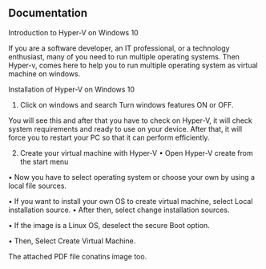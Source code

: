 
## Documentation


Introduction to Hyper-V on Windows 10

If you are a software developer, an IT professional, or a technology enthusiast, many of you need to run multiple operating systems. Then Hyper-v, comes here to help you to run multiple operating system as virtual machine on windows.

Installation of  Hyper-V on Windows 10

1.	Click on windows and search Turn windows features ON or OFF.

  
You will see this and after that you have to check on Hyper-V, it will check system requirements and ready to use on your device. After that, it will force you to restart your PC so that it can perform efficiently.

2.	Create your virtual machine with Hyper-V
•	Open Hyper-V create from the start menu
 

•	Now you have to select operating system or choose your own by using a local file sources.
 

•	If you want to install your own OS to create virtual machine, select Local installation source.
•	After then, select change installation sources.
 
•	If the image is a Linux OS, deselect the secure Boot option.
 
•	Then, Select Create Virtual Machine.


The attached PDF file conatins image too.





